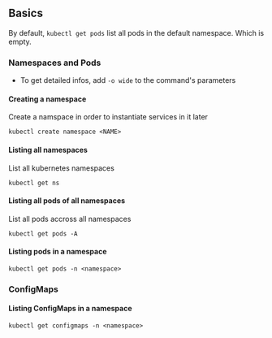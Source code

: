 ## Basics

By default, `kubectl get pods` list all pods in the default namespace. Which is empty.

### Namespaces and Pods

- To get detailed infos, add `-o wide` to the command's parameters

#### Creating a namespace
Create a namspace in order to instantiate services in it later
```shell
kubectl create namespace <NAME>
```

#### Listing all namespaces
List all kubernetes namespaces
```shell
kubectl get ns
```

#### Listing all pods of all namespaces
List all pods accross all namespaces
```shell
kubectl get pods -A
```

#### Listing pods in a namespace
```shell
kubectl get pods -n <namespace>
```

### ConfigMaps

#### Listing ConfigMaps in a namespace
```shell
kubectl get configmaps -n <namespace>
```
